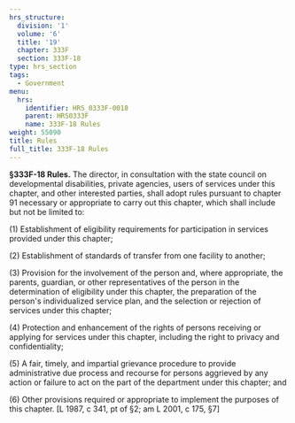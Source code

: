 ```yaml
---
hrs_structure:
  division: '1'
  volume: '6'
  title: '19'
  chapter: 333F
  section: 333F-18
type: hrs_section
tags:
  - Government
menu:
  hrs:
    identifier: HRS_0333F-0018
    parent: HRS0333F
    name: 333F-18 Rules
weight: 55090
title: Rules
full_title: 333F-18 Rules
---
```

**§333F-18 Rules.** The director, in consultation with the state council on developmental disabilities, private agencies, users of services under this chapter, and other interested parties, shall adopt rules pursuant to chapter 91 necessary or appropriate to carry out this chapter, which shall include but not be limited to:

(1) Establishment of eligibility requirements for participation in services provided under this chapter;

(2) Establishment of standards of transfer from one facility to another;

(3) Provision for the involvement of the person and, where appropriate, the parents, guardian, or other representatives of the person in the determination of eligibility under this chapter, the preparation of the person's individualized service plan, and the selection or rejection of services under this chapter;

(4) Protection and enhancement of the rights of persons receiving or applying for services under this chapter, including the right to privacy and confidentiality;

(5) A fair, timely, and impartial grievance procedure to provide administrative due process and recourse for persons aggrieved by any action or failure to act on the part of the department under this chapter; and

(6) Other provisions required or appropriate to implement the purposes of this chapter. [L 1987, c 341, pt of §2; am L 2001, c 175, §7]